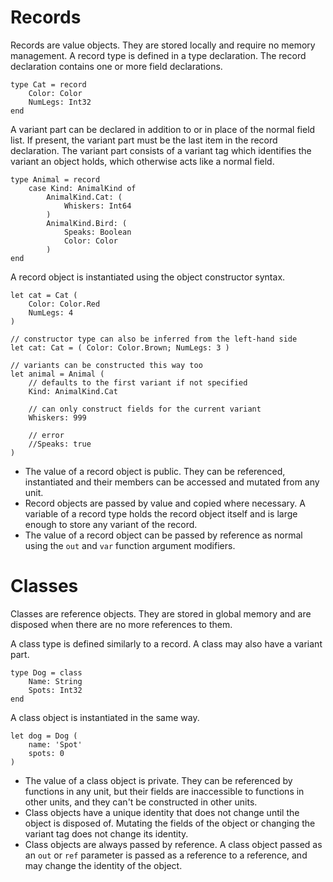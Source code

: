 # Records

Records are value objects. They are stored locally and require no memory management.
A record type is defined in a type declaration. The record declaration contains one or more field declarations.

    type Cat = record
        Color: Color
        NumLegs: Int32
    end

A variant part can be declared in addition to or in place of the normal field list.
If present, the variant part must be the last item in the record declaration.
The variant part consists of a variant tag which identifies the variant an object
holds, which otherwise acts like a normal field.

    type Animal = record
        case Kind: AnimalKind of
            AnimalKind.Cat: (
                Whiskers: Int64
            )
            AnimalKind.Bird: (
                Speaks: Boolean
                Color: Color
            )
    end

A record object is instantiated using the object constructor syntax.

    let cat = Cat (
        Color: Color.Red
        NumLegs: 4
    )

    // constructor type can also be inferred from the left-hand side
    let cat: Cat = ( Color: Color.Brown; NumLegs: 3 )

    // variants can be constructed this way too
    let animal = Animal (
        // defaults to the first variant if not specified
        Kind: AnimalKind.Cat

        // can only construct fields for the current variant
        Whiskers: 999

        // error
        //Speaks: true
    )

* The value of a record object is public. They can be referenced, instantiated and their
members can be accessed and mutated from any unit.
* Record objects are passed by value and copied where necessary. A variable of a record
type holds the record object itself and is large enough to store any variant of the record.
* The value of a record object can be passed by reference as normal using the
`out` and `var` function argument modifiers.

# Classes

Classes are reference objects. They are stored in global memory and are disposed when
there are no more references to them.

A class type is defined similarly to a record. A class may also have a variant part.

    type Dog = class
        Name: String
        Spots: Int32
    end

A class object is instantiated in the same way.

    let dog = Dog (
        name: 'Spot'
        spots: 0
    )

* The value of a class object is private. They can be referenced by functions in any unit,
but their fields are inaccessible to functions in other units, and they can't be
constructed in other units.
* Class objects have a unique identity that does not change until the object is disposed of.
Mutating the fields of the object or changing the variant tag does not change its identity.
* Class objects are always passed by reference. A class object passed as an `out` or
`ref` parameter is passed as a reference to a reference, and may change the identity of the
object.